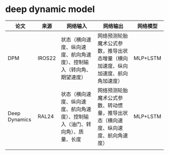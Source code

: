 # deep dynamic model



| 论文            | 来源     | 网络输入                                   | 网络输出                                     | 网络模型     |
| ------------- | ------ | -------------------------------------- | ---------------------------------------- | -------- |
| DPM           | IROS22 | 状态（横向速度、纵向速度、航向角速度）、控制输入（转向角、期望速度）     | 网络预测轮胎魔术公式参数，推导出状态增量（横向加速度、纵向加速度、航向角加速度） | MLP+LSTM |
| Deep Dynamics | RAL24  | 状态（横向速度、纵向速度、航向角速度）、控制输入（油门、转向角）、质量、长度 | 网络预测轮胎魔术公式参数、转动惯量，推导出状态（横向速度、纵向速度、航向角速度） | MLP+LSTM |
|               |        |                                        |                                          |          |
